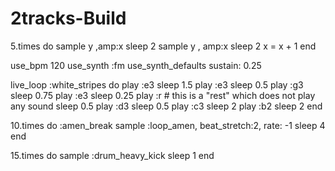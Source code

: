 # 2tracks-Build
5.times do
  sample y ,amp:x
  sleep 2
  sample y , amp:x
  sleep 2
  x = x + 1
end

use_bpm 120
use_synth :fm
use_synth_defaults sustain: 0.25

live_loop :white_stripes do
  play :e3
  sleep 1.5
  play :e3
  sleep 0.5
  play :g3
  sleep 0.75
  play :e3
  sleep 0.25
  play :r # this is a "rest" which does not play any sound
  sleep 0.5
  play :d3
  sleep 0.5
  play :c3
  sleep 2
  play :b2
  sleep 2
end


10.times do :amen_break
  sample :loop_amen, beat_stretch:2, rate: -1
  sleep 4
end

15.times do
  sample :drum_heavy_kick
  sleep 1
end
